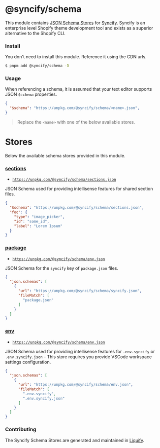 # @syncify/schema

This module contains [JSON Schema Stores](https://json-schema.org/) for [Syncify](https://github.com/panoply/syncify). Syncify is an enterprise level Shopify theme development tool and exists as a superior alternative to the Shopify CLI.


### Install

You don't need to install this module. Reference it using the CDN urls.

```bash
$ pnpm add @syncify/schema -D
```

### Usage

When referencing a schema, it is assumed that your text editor supports JSON `$schema` properties.

```json
{
  "$schema": "https://unpkg.com/@syncify/schema/<name>.json",
}
```

> Replace the `<name>` with one of the below available stores.

# Stores

Below the available schema stores provided in this module.



### [sections](https://unpkg.com/@syncify/schema/sections.json)

- [`https://unpkg.com/@syncify/schema/sections.json`](https://unpkg.com/@syncify/schema/sections.json)

JSON Schema used for providing intellisense features for shared section files.

```json
{
  "$schema": "https://unpkg.com/@syncify/schema/sections.json",
  "foo": {
    "type": "image_picker",
    "id": "some_id",
    "label": "Lorem Ipsum"
  }
}
```


### [package](https://unpkg.com/@syncify/schema/syncify.json)

- [`https://unpkg.com/@syncify/schema/env.json`](https://unpkg.com/@syncify/schema/syncify.json)

JSON Schema for the `syncify` key of `package.json` files.

```json
{
  "json.schemas": [
    {
      "url": "https://unpkg.com/@syncify/schema/syncify.json",
      "fileMatch": [
        "package.json"
      ]
    }
  ]
}
```

### [env](https://unpkg.com/@syncify/schema/env.json)

- [`https://unpkg.com/@syncify/schema/env.json`](https://unpkg.com/@syncify/schema/env.json)

JSON Schema used for providing intellisense features for `.env.syncify` or `.env.syncify.json` - This store requires you provide VSCode workspace settings configuration.

```json
{
  "json.schemas": [
    {
      "url": "https://unpkg.com/@syncify/schema/env.json",
      "fileMatch": [
        ".env.syncify",
        ".env.syncify.json"
      ]
    }
  ]
}
```

### Contributing

The Syncify Schema Stores are generated and maintained in [Liquify](https://github.com/panoply/liquify-schema).
